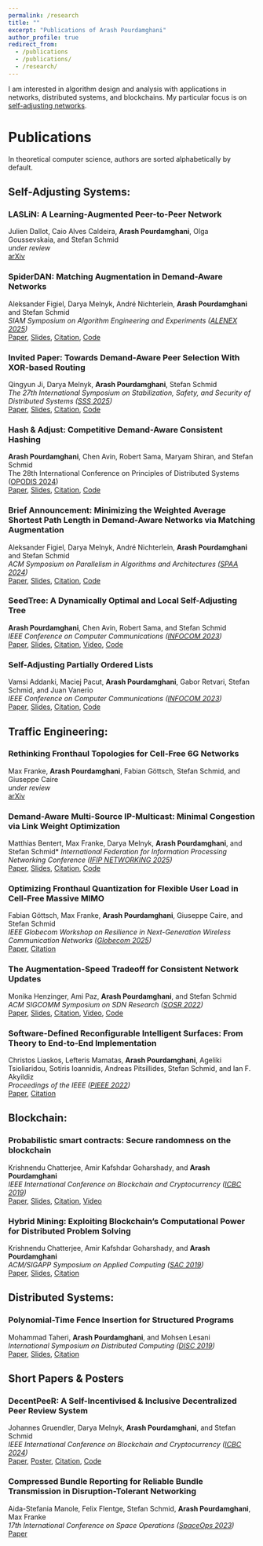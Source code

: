 ```yaml
---
permalink: /research
title: ""
excerpt: "Publications of Arash Pourdamghani"
author_profile: true
redirect_from: 
  - /publications
  - /publications/
  - /research/
---
```


I am interested in algorithm design and analysis with applications in networks, distributed systems, and blockchains. My particular focus is on [self-adjusting networks](https://self-adjusting.net/).

# Publications
In theoretical computer science, authors are sorted alphabetically by default.

## Self-Adjusting Systems:

### LASLiN: A Learning-Augmented Peer-to-Peer Network
Julien Dallot, Caio Alves Caldeira, **Arash Pourdamghani**, Olga Goussevskaia, and Stefan Schmid \
*under review* \
[arXiv](https://arxiv.org/abs/2509.11904)

### SpiderDAN: Matching Augmentation in Demand-Aware Networks
Aleksander Figiel, Darya Melnyk, André Nichterlein, **Arash Pourdamghani** and Stefan Schmid \
*SIAM Symposium on Algorithm Engineering and Experiments ([ALENEX 2025](https://www.siam.org/conferences-events/siam-conferences/alenex25/))*\
[Paper](ALENEX25.pdf), [Slides](ALENEX25slides.pdf), [Citation](ALENEX25.bib), [Code](https://github.com/inet-tub/SpiderDAN)

### Invited Paper: Towards Demand-Aware Peer Selection With XOR-based Routing
Qingyun Ji, Darya Melnyk, **Arash Pourdamghani**, Stefan Schmid \
*The 27th International Symposium on Stabilization, Safety, and Security of Distributed Systems ([SSS 2025](https://sss2025.conf.lip6.fr/))*\
[Paper](SSS25.pdf), [Slides](), [Citation](), [Code](https://github.com/inet-tub/BSB)

### Hash & Adjust: Competitive Demand-Aware Consistent Hashing
**Arash Pourdamghani**, Chen Avin, Robert Sama, Maryam Shiran, and Stefan Schmid\
The 28th International Conference on Principles of Distributed Systems ([OPODIS 2024](https://opodis2024.imtlucca.it/))\
[Paper](OPODIS24.pdf), [Slides](OPODIS24-slides.pdf), [Citation](OPODIS24.bib), [Code](https://github.com/inet-tub/Hash-And-Adjust)


### Brief Announcement: Minimizing the Weighted Average Shortest Path Length in Demand-Aware Networks via Matching Augmentation
Aleksander Figiel, Darya Melnyk, André Nichterlein, **Arash Pourdamghani** and Stefan Schmid \
*ACM Symposium on Parallelism in Algorithms and Architectures ([SPAA 2024](https://spaa.acm.org/spaa-2024-2/))*\
[Paper](spaa24ba.pdf), [Slides](spaa24ba-slides.pdf), [Citation](spaa24.bib), [Code](https://github.com/inet-tub/Hash-And-Adjust)

### SeedTree: A Dynamically Optimal and Local Self-Adjusting Tree
**Arash Pourdamghani**, Chen Avin, Robert Sama, and Stefan Schmid \
*IEEE Conference on Computer Communications ([INFOCOM 2023](https://infocom2023.ieee-infocom.org/))*\
[Paper](INFOCOM23SeedTree.pdf), [Slides](SeedTree-Pres.pdf), [Citation](INFOCOM23SeedTree.bib), [Video](https://www.youtube.com/watch?v=KdDbRnhPcM4), [Code](https://github.com/inet-tub/SeedTree)

### Self-Adjusting Partially Ordered Lists
Vamsi Addanki, Maciej Pacut, **Arash Pourdamghani**, Gabor Retvari, Stefan Schmid, and Juan  Vanerio\
*IEEE Conference on Computer Communications ([INFOCOM 2023](https://infocom2023.ieee-infocom.org/))*\
[Paper](INFOCOM23List.pdf), [Slides](), [Citation](INFOCOM23List.bib), [Code]()

## Traffic Engineering:

### Rethinking Fronthaul Topologies for Cell-Free 6G Networks
Max Franke, **Arash Pourdamghani**, Fabian Göttsch, Stefan Schmid, and Giuseppe Caire \
*under review* \
[arXiv]()

### Demand-Aware Multi-Source IP-Multicast: Minimal Congestion via Link Weight Optimization
Matthias Bentert, Max Franke, Darya Melnyk, **Arash Pourdamghani**, and Stefan Schmid*
*International Federation for Information Processing Networking Conference ([IFIP NETWORKING 2025](https://networking.ifip.org/2025/))*\
[Paper](IFIP25.pdf), [Slides](IFIP25-Slides.pdf), [Citation](), [Code](https://github.com/inet-tub/demand-aware-multi-cast)

### Optimizing Fronthaul Quantization for Flexible User Load in Cell-Free Massive MIMO
Fabian Göttsch, Max Franke, **Arash Pourdamghani**, Giuseppe Caire, and Stefan Schmid \
*IEEE Globecom Workshop on Resilience in Next-Generation Wireless Communication Networks ([Globecom 2025](https://globecom2025.ieee-globecom.org/workshop/ws-21-workshop-resilience-next-generation-wireless-communication-networks))*\
[Paper](), [Citation]()


### The Augmentation-Speed Tradeoff for Consistent Network Updates
Monika Henzinger, Ami Paz, **Arash Pourdamghani**, and Stefan Schmid\
*ACM SIGCOMM Symposium on SDN Research ([SOSR 2022](https://conferences.sigcomm.org/sosr/2022/))*\
[Paper](SOSR22.pdf), [Slides](SOSR22-Slides.pdf), [Citation](SOSR22Tradeoff.bib), [Video](https://www.youtube.com/watch?v=DqF48BG1DbA), [Code](https://github.com/inet-tub/AugmentRoute)

### Software-Defined Reconfigurable Intelligent Surfaces: From Theory to End-to-End Implementation
Christos Liaskos, Lefteris Mamatas, **Arash Pourdamghani**, Ageliki Tsioliaridou, Sotiris Ioannidis, Andreas Pitsillides, Stefan Schmid, and Ian F. Akyildiz\
*Proceedings of the IEEE ([PIEEE 2022](https://proceedingsoftheieee.ieee.org/september-2022/))*\
[Paper](PIEEE22.pdf), [Citation](PIEEE22SDR.bib)


## Blockchain:

### Probabilistic smart contracts: Secure randomness on the blockchain
Krishnendu Chatterjee, Amir Kafshdar Goharshady, and **Arash Pourdamghani** \
*IEEE International Conference on Blockchain and Cryptocurrency ([ICBC 2019](https://icbc2019.ieee-icbc.org/))*\
[Paper](ICBC2019.pdf), [Slides](ICBC2019-Slides.pdf), [Citation](ICBC19Random.bib), [Video](https://youtu.be/ilWwCqGA-_Y?t=64)

### Hybrid Mining: Exploiting Blockchain’s Computational Power for Distributed Problem Solving
Krishnendu Chatterjee, Amir Kafshdar Goharshady, and **Arash Pourdamghani** \
*ACM/SIGAPP Symposium on Applied Computing ([SAC 2019](https://www.sigapp.org/sac/sac2019/))*\
[Paper](SAC19.pdf), [Slides](SAC2019-Slides.pdf), [Citation](SAC19HybridMining.bib)


## Distributed Systems:

### Polynomial-Time Fence Insertion for Structured Programs
Mohammad Taheri,  **Arash Pourdamghani**, and Mohsen Lesani\
*International Symposium on Distributed Computing ([DISC 2019](http://www.disc-conference.org/wp/disc2019/))*\
[Paper](DISC19.pdf), [Slides](DISC2019-Slides.pdf), [Citation](DISC19Fence.bib)


## Short Papers & Posters

### DecentPeeR: A Self-Incentivised & Inclusive Decentralized Peer Review System
Johannes Gruendler, Darya Melnyk, **Arash Pourdamghani**, and Stefan Schmid\
*IEEE International Conference on Blockchain and Cryptocurrency ([ICBC 2024](https://icbc2024.ieee-icbc.org/))*\
[Paper](ICBC24Peer.pdf), [Poster](ICBC24Poster.pdf), [Citation](ICBC24Peer.bib), [Code]()

### Compressed Bundle Reporting for Reliable Bundle Transmission in Disruption-Tolerant Networking
Aida-Stefania Manole, Felix Flentge, Stefan Schmid, **Arash Pourdamghani**, Max Franke\
*17th International Conference on Space Operations ([SpaceOps 2023](https://2023.spaceops.org/))*\
[Paper](spaceops23.pdf)


